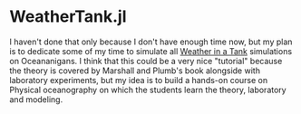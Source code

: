# WeatherTank.jl

I haven't done that only because I don't have enough time now, but my plan is to dedicate some of my time to simulate all [Weather in a Tank](http://weathertank.mit.edu) simulations on Oceananigans. I think that this could be a very nice "tutorial" because the theory is covered by Marshall and Plumb's book alongside with laboratory experiments, but my idea is to build a hands-on course on Physical oceanography on which the students learn the theory, laboratory and modeling.
